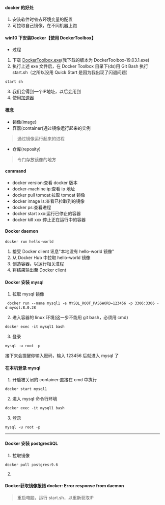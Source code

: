 #### docker 的好处
1. 安装软件时省去环境变量的配置
2. 可拉取自己镜像，在不同机器上跑

#### win10 下安装Docker【使用 DockerToolbox】
* 过程
1. 下载 [DockerToolbox.exe](https://get.daocloud.io/toolbox/)(我下载的版本为 DockerToolbox-19.03.1.exe)       
2. 执行上述 exe 文件后，在 Docker Toolbox 目录下(ds)用 Git Bash 执行 start.sh（之所以没用 Quick Start 是因为我出现了闪退问题）
```
start sh
```
3. 我们会得到一个IP地址，以后会用到
4. 使用[加速器](https://www.jianshu.com/p/2aa5b05717c6)


#### 概念
* 镜像(image)
* 容器(container)通过镜像运行起来的实例
> 通过镜像运行起来的进程
* 仓库(reposity)
> 专门存放镜像的地方


#### command
* docker version:查看 docker 版本
* docker-machine ip:查看 ip 地址
* docker pull tomcat:拉取 tomcat 镜像
* docker image ls:查看已拉取到的镜像
* docker ps:查看进程
* docker start xxx:运行已停止的容器
* docker kill xxx:停止正在运行中的容器

#### Docker daemon
```
docker run hello-world
```
1. 接受 Docker client 讯息"本地没有 hello-world 镜像"
2. 从 Docker Hub 中拉取 hello-world 镜像
3. 创造容器，以运行相关进程
4. 将结果输出至 Docker client


#### Docker 安装 mysql
1. 拉取 mysql 镜像
```
 docker run --name mysql1 -e MYSQL_ROOT_PASSWORD=123456 -p 3306:3306 -d mysql:8.0.28
```
2. 进入容器的 linux 环境(这一步不能用 git bash，必须用 cmd)
```
docker exec -it mysql1 bash
```
3. 登录
```
mysql -u root -p
```
接下来会提醒你输入密码，输入 123456 后就进入 mysql 了

#### 在本机登录 mysql
1. 开启被关闭的 container:直接在 cmd 中执行
```
docker start mysql1
```
2. 进入 mysql 命令行环境
```
docker exec -it mysql1 bash
```
3. 登录
```
mysql -u root -p
```
---
#### Docker 安装 postgresSQL
1. 拉取镜像
```
docker pull postgres:9.6
```
2. 


#### Docker获取镜像报错 docker: Error response from daemon
> 重启电脑，运行 start.sh，以重新获取IP
